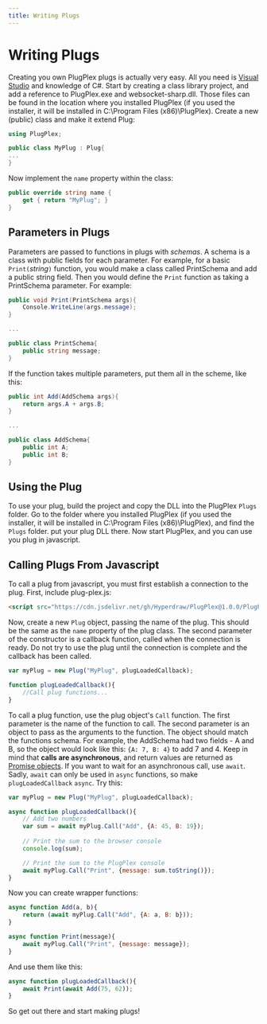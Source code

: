 ```yaml
---
title: Writing Plugs
---
```


# Writing Plugs

Creating you own PlugPlex plugs is actually very easy. All you need is [Visual Studio](https://visualstudio.com) and knowledge of C#.
Start by creating a class library project, and add a reference to PlugPlex.exe and websocket-sharp.dll. Those files can be found in the
location where you installed PlugPlex (if you used the installer, it will be installed in C:\Program Files (x86)\PlugPlex). Create a
new (public) class and make it extend Plug:

```C#
using PlugPlex;

public class MyPlug : Plug{
...
}
```

Now implement the `name` property within the class:

```C#
public override string name {
	get { return "MyPlug"; }
}
```

## Parameters in Plugs

Parameters are passed to functions in plugs with *schemas*. A schema is a class with
public fields for each parameter. For example, for a basic `Print(`*string*`)` function, you would
make a class called PrintSchema and add a public string field. Then you would define the `Print`
function as taking a PrintSchema parameter. For example:

```C#
public void Print(PrintSchema args){
	Console.WriteLine(args.message);
}

...

public class PrintSchema{
	public string message;
}
```

If the function takes multiple parameters, put them all in the scheme, like this:

```C#
public int Add(AddSchema args){
	return args.A + args.B;
}

...

public class AddSchema{
	public int A;
	public int B;
}
```

## Using the Plug

To use your plug, build the project and copy the DLL into the PlugPlex `Plugs` folder.
Go to the folder where you installed PlugPlex (if you used the installer, it will be installed in C:\Program Files (x86)\PlugPlex),
and find the `Plugs` folder. put your plug DLL there. Now start PlugPlex, and you can use you plug in javascript.

## Calling Plugs From Javascript

To call a plug from javascript, you must first establish a connection to the plug. First, include plug-plex.js:

```html
<script src="https://cdn.jsdelivr.net/gh/Hyperdraw/PlugPlex@1.0.0/PlugPlex.JS/plug-plex.js"></script>
```

Now, create a new `Plug` object, passing the name of the plug. This should be the same as the `name` property of the plug class.
The second parameter of the constructor is a callback function, called when the connection is ready.
Do not try to use the plug until the connection is complete and the callback has been called.

```javascript
var myPlug = new Plug("MyPlug", plugLoadedCallback);

function plugLoadedCallback(){
	//Call plug functions...
}
```

To call a plug function, use the plug object's `Call` function. The first parameter is the name of the
function to call. The second parameter is an object to pass as the arguments to the function.
The object should match the functions schema. For example, the AddSchema had two fields - A and B,
so the object would look like this: `{A: 7, B: 4}` to add 7 and 4. Keep in mind that
**calls are asynchronous**, and return values are returned as [Promise objects](http://promisejs.org).
If you want to wait for an asynchronous call, use `await`. Sadly, `await` can only be used in `async` functions, so
make `plugLoadedCallback` `async`. Try this:

```javascript
var myPlug = new Plug("MyPlug", plugLoadedCallback);

async function plugLoadedCallback(){
	// Add two numbers
	var sum = await myPlug.Call("Add", {A: 45, B: 19});
	
	// Print the sum to the browser console
	console.log(sum);

	// Print the sum to the PlugPlex console
	await myPlug.Call("Print", {message: sum.toString()});
}
```

Now you can create wrapper functions:

```javascript
async function Add(a, b){
	return (await myPlug.Call("Add", {A: a, B: b}));
}

async function Print(message){
	await myPlug.Call("Print", {message: message});
}
```

And use them like this:

```javascript
async function plugLoadedCallback(){
	await Print(await Add(75, 62));
}
```

So get out there and start making plugs!